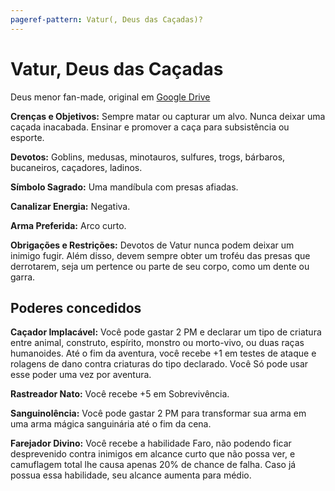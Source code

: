```yaml
---
pageref-pattern: Vatur(, Deus das Caçadas)?
---
```

# Vatur, Deus das Caçadas

Deus menor fan-made, original em [Google Drive](https://drive.google.com/file/d/1J2zcetbjedUHTGTudo2SqApTUgFzl5kM/view?usp=sharing)

**Crenças e Objetivos:** Sempre matar ou capturar um alvo. Nunca deixar uma caçada inacabada. Ensinar e promover a caça para subsistência ou esporte.

**Devotos:** Goblins, medusas, minotauros, sulfures, trogs, bárbaros, bucaneiros, caçadores, ladinos.

**Símbolo Sagrado:** Uma mandíbula com presas afiadas.

**Canalizar Energia:** Negativa.

**Arma Preferida:** Arco curto.

**Obrigações e Restrições:** Devotos de Vatur nunca podem deixar um inimigo fugir. Além disso, devem sempre obter um troféu das presas que derrotarem, seja um pertence ou parte de seu corpo, como um dente ou garra.

## Poderes concedidos

**Caçador Implacável:** Você pode gastar 2 PM e declarar um tipo de criatura entre animal, construto, espírito, monstro ou morto-vivo, ou duas raças humanoides. Até o fim da aventura, você recebe +1 em testes de ataque e rolagens de dano contra criaturas do tipo declarado. Você Só pode usar esse poder uma vez por aventura.

**Rastreador Nato:** Você recebe +5 em Sobrevivência.

**Sanguinolência:** Você pode gastar 2 PM para transformar sua arma em uma arma mágica sanguinária até o fim da cena.

**Farejador Divino:** Você recebe a habilidade Faro, não podendo ficar desprevenido contra inimigos em alcance curto que não possa ver, e camuflagem total lhe causa apenas 20% de chance de falha. Caso já possua essa habilidade, seu alcance aumenta para médio.
